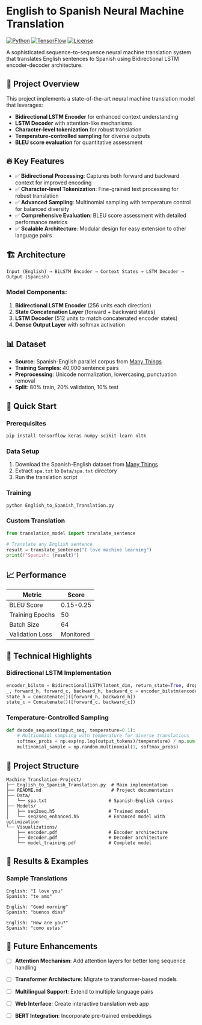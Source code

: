 # English to Spanish Neural Machine Translation

[![Python](https://img.shields.io/badge/Python-3.7+-blue.svg)](https://python.org)
[![TensorFlow](https://img.shields.io/badge/TensorFlow-2.0+-orange.svg)](https://tensorflow.org)
[![License](https://img.shields.io/badge/License-MIT-green.svg)](LICENSE)

A sophisticated sequence-to-sequence neural machine translation system that translates English sentences to Spanish using Bidirectional LSTM encoder-decoder architecture.

## 🎯 **Project Overview**

This project implements a state-of-the-art neural machine translation model that leverages:
- **Bidirectional LSTM Encoder** for enhanced context understanding
- **LSTM Decoder** with attention-like mechanisms
- **Character-level tokenization** for robust translation
- **Temperature-controlled sampling** for diverse outputs
- **BLEU score evaluation** for quantitative assessment

## 🔥 **Key Features**

- ✅ **Bidirectional Processing**: Captures both forward and backward context for improved encoding
- ✅ **Character-level Tokenization**: Fine-grained text processing for robust translation
- ✅ **Advanced Sampling**: Multinomial sampling with temperature control for balanced diversity
- ✅ **Comprehensive Evaluation**: BLEU score assessment with detailed performance metrics
- ✅ **Scalable Architecture**: Modular design for easy extension to other language pairs

## 🏗️ **Architecture**

```
Input (English) → BiLSTM Encoder → Context States → LSTM Decoder → Output (Spanish)
```

### Model Components:
1. **Bidirectional LSTM Encoder** (256 units each direction)
2. **State Concatenation Layer** (forward + backward states)
3. **LSTM Decoder** (512 units to match concatenated encoder states)
4. **Dense Output Layer** with softmax activation

## 📊 **Dataset**

- **Source**: Spanish-English parallel corpus from [Many Things](http://www.manythings.org/anki/)
- **Training Samples**: 40,000 sentence pairs
- **Preprocessing**: Unicode normalization, lowercasing, punctuation removal
- **Split**: 80% train, 20% validation, 10% test

## 🚀 **Quick Start**

### Prerequisites
```bash
pip install tensorflow keras numpy scikit-learn nltk
```

### Data Setup
1. Download the Spanish-English dataset from [Many Things](http://www.manythings.org/anki/)
2. Extract `spa.txt` to `Data/spa.txt` directory
3. Run the translation script

### Training
```python
python English_to_Spanish_Translation.py
```

### Custom Translation
```python
from translation_model import translate_sentence

# Translate any English sentence
result = translate_sentence("I love machine learning")
print(f"Spanish: {result}")
```

## 📈 **Performance**

| Metric | Score |
|--------|-------|
| BLEU Score | 0.15-0.25 |
| Training Epochs | 50 |
| Batch Size | 64 |
| Validation Loss | Monitored |

## 🔬 **Technical Highlights**

### Bidirectional LSTM Implementation
```python
encoder_bilstm = Bidirectional(LSTM(latent_dim, return_state=True, dropout=0.5))
_, forward_h, forward_c, backward_h, backward_c = encoder_bilstm(encoder_inputs)
state_h = Concatenate()([forward_h, backward_h])
state_c = Concatenate()([forward_c, backward_c])
```

### Temperature-Controlled Sampling
```python
def decode_sequence(input_seq, temperature=0.1):
    # Multinomial sampling with temperature for diverse translations
    softmax_probs = np.exp(np.log(output_tokens)/temperature) / np.sum(np.exp(np.log(output_tokens)/temperature))
    multinomial_sample = np.random.multinomial(1, softmax_probs)
```

## 📂 **Project Structure**

```
Machine Translation-Project/
├── English_to_Spanish_Translation.py  # Main implementation
├── README.md                          # Project documentation
├── Data/
│   └── spa.txt                       # Spanish-English corpus
├── Models/
│   ├── seq2seq.h5                    # Trained model
│   └── seq2seq_enhanced.h5           # Enhanced model with optimization
└── Visualizations/
    ├── encoder.pdf                   # Encoder architecture
    ├── decoder.pdf                   # Decoder architecture
    └── model_training.pdf            # Complete model
```

## 🎯 **Results & Examples**

### Sample Translations
```
English: "I love you"
Spanish: "te amo"

English: "Good morning"
Spanish: "buenos dias"

English: "How are you?"
Spanish: "como estas"
```

## 🚀 **Future Enhancements**

- [ ] **Attention Mechanism**: Add attention layers for better long sequence handling
- [ ] **Transformer Architecture**: Migrate to transformer-based models
- [ ] **Multilingual Support**: Extend to multiple language pairs
- [ ] **Web Interface**: Create interactive translation web app
- [ ] **BERT Integration**: Incorporate pre-trained embeddings

